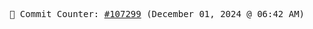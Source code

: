 <p align="center">
    <samp>
        📮 Commit Counter: <a href="https://github.com/Javascript-void0/Javascript-void0/commits/main">#107299</a> (December 01, 2024 @ 06:42 AM)
    </samp>
</p>